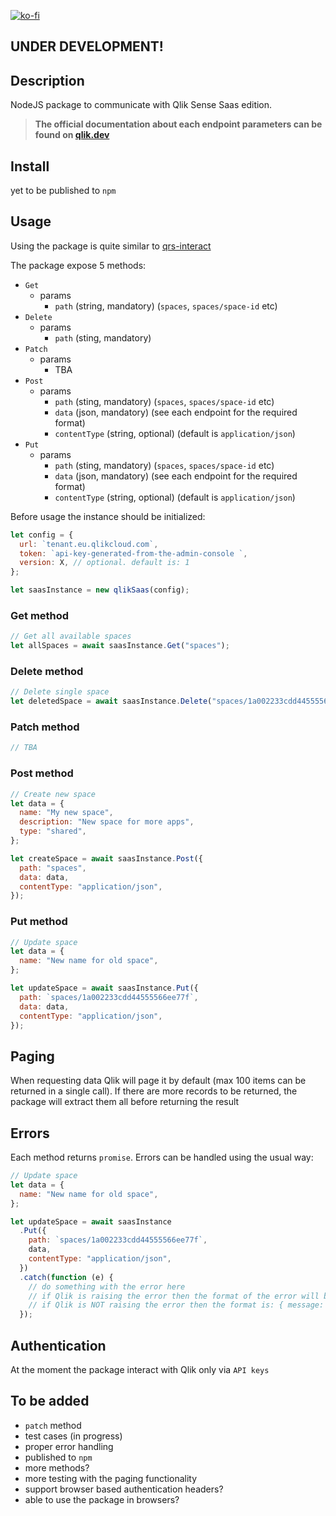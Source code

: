 [![ko-fi](https://www.ko-fi.com/img/githubbutton_sm.svg)](https://ko-fi.com/T6T0148ZP)

## **UNDER DEVELOPMENT!**

## Description

NodeJS package to communicate with Qlik Sense Saas edition.

> **The official documentation about each endpoint parameters can be found on [qlik.dev](https://qlik.dev/apis#rest)**

## Install

yet to be published to `npm`

## Usage

Using the package is quite similar to [qrs-interact](https://github.com/jparis/qrs-interact)

The package expose 5 methods:

- `Get`
  - params
    - `path` (string, mandatory) (`spaces`, `spaces/space-id` etc)
- `Delete`
  - params
    - `path` (sting, mandatory)
- `Patch`
  - params
    - TBA
- `Post`
  - params
    - `path` (sting, mandatory) (`spaces`, `spaces/space-id` etc)
    - `data` (json, mandatory) (see each endpoint for the required format)
    - `contentType` (string, optional) (default is `application/json`)
- `Put`
  - params
    - `path` (sting, mandatory) (`spaces`, `spaces/space-id` etc)
    - `data` (json, mandatory) (see each endpoint for the required format)
    - `contentType` (string, optional) (default is `application/json`)

Before usage the instance should be initialized:

```javascript
let config = {
  url: `tenant.eu.qlikcloud.com`,
  token: `api-key-generated-from-the-admin-console `,
  version: X, // optional. default is: 1
};

let saasInstance = new qlikSaas(config);
```

### Get method

```javascript
// Get all available spaces
let allSpaces = await saasInstance.Get("spaces");
```

### Delete method

```javascript
// Delete single space
let deletedSpace = await saasInstance.Delete("spaces/1a002233cdd44555566ee77f");
```

### Patch method

```javascript
// TBA
```

### Post method

```javascript
// Create new space
let data = {
  name: "My new space",
  description: "New space for more apps",
  type: "shared",
};

let createSpace = await saasInstance.Post({
  path: "spaces",
  data: data,
  contentType: "application/json",
});
```

### Put method

```javascript
// Update space
let data = {
  name: "New name for old space",
};

let updateSpace = await saasInstance.Put({
  path: `spaces/1a002233cdd44555566ee77f`,
  data: data,
  contentType: "application/json",
});
```

## Paging

When requesting data Qlik will page it by default (max 100 items can be returned in a single call). If there are more records to be returned, the package will extract them all before returning the result

## Errors

Each method returns `promise`. Errors can be handled using the usual way:

```javascript
// Update space
let data = {
  name: "New name for old space",
};

let updateSpace = await saasInstance
  .Put({
    path: `spaces/1a002233cdd44555566ee77f`,
    data,
    contentType: "application/json",
  })
  .catch(function (e) {
    // do something with the error here
    // if Qlik is raising the error then the format of the error will be { status: XXX, statusText: XXXXY, message: XXXXXXX }
    // if Qlik is NOT raising the error then the format is: { message: XXXXXXX } (no status)
  });
```

## Authentication

At the moment the package interact with Qlik only via `API keys`

## To be added

- `patch` method
- test cases (in progress)
- proper error handling
- published to `npm`
- more methods?
- more testing with the paging functionality
- support browser based authentication headers?
- able to use the package in browsers?
